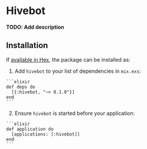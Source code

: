 # Hivebot

**TODO: Add description**

## Installation

If [available in Hex](https://hex.pm/docs/publish), the package can be installed as:

  1. Add `hivebot` to your list of dependencies in `mix.exs`:

    ```elixir
    def deps do
      [{:hivebot, "~> 0.1.0"}]
    end
    ```

  2. Ensure `hivebot` is started before your application:

    ```elixir
    def application do
      [applications: [:hivebot]]
    end
    ```

